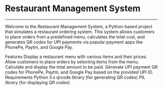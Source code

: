 <h1>Restaurant Management System</h1>
<hr> 
Welcome to the Restaurant Management System, a Python-based project that simulates a restaurant ordering system. This system allows customers to place orders from a predefined menu, calculates the total cost, and generates QR codes for UPI payments via popular payment apps like PhonePe, Paytm, and Google Pay.

Features
Display a restaurant menu with various items and their prices.
Allow customers to place orders by selecting items from the menu.
Calculate and display the total amount to be paid.
Generate UPI payment QR codes for PhonePe, Paytm, and Google Pay based on the provided UPI ID.
Requirements
Python 3.x
qrcode library (for generating QR codes)
PIL library (for displaying QR codes)

